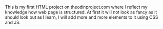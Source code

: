 This is my first HTML project on theodinproject.com where I reflect my knowledge how web page is structured. At first it will not look as fancy as it should look but as I learn, I will add more and more elements to it using CSS and JS.
